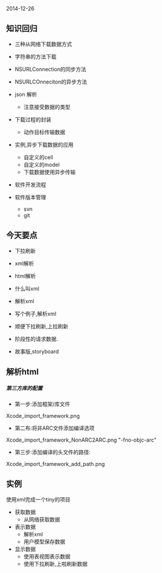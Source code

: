 2014-12-26

## 知识回归

- 三种从网络下载数据方式
 - 字符串的方法下载
 - NSURLConnection的同步方法
 - NSURLCOnneciton的异步方法
- json 解析
	- 注意接受数据的类型
- 下载过程的封装
	- 动作目标传输数据
- 实例,异步下载数据的应用
	- 自定义的cell
	- 自定义的model
	- 下载数据使用异步传输

- 软件开发流程
 
-  软件版本管理
	- svn
	- git
	
## 今天要点
	
- 下拉刷新
- xml解析
- html解析


- 什么叫xml
- 解析xml
- 写个例子,解析xml
- 顺便下拉刷新,上拉刷新
- 阶段性的请求数据.
- 故事版,storyboard

## 解析html

##### 第三方库的配置

- 第一步:添加框架/库文件

Xcode_import_framework.png
- 第二布:将非ARC文件添加编译选项

Xcode_import_framework_NonARC2ARC.png"-fno-objc-arc"
- 第三步:添加编译的头文件的路径:
Xcode_import_framework_add_path.png
## 实例

使用xml完成一个tiny的项目

- 获取数据
	- 从网络获取数据
- 表示数据
	- 解析xml
	- 用户模型保存数据
- 显示数据
	- 使用表视图表示数据
	- 使用下拉刷新,上啦刷新数据



